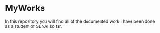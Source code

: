 # MyWorks

In this repository you will find all of the documented work i have been done as a student of SENAI so far.
